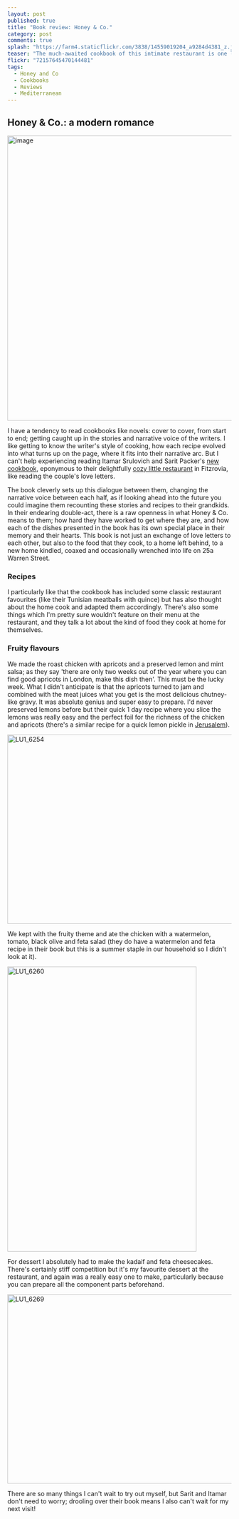 ```yaml
---
layout: post
published: true
title: "Book review: Honey & Co."
category: post
comments: true
splash: "https://farm4.staticflickr.com/3838/14559019204_a9284d4381_z.jpg"
teaser: "The much-awaited cookbook of this intimate restaurant is one long love letter between the wife and husband chef team and their love affair with food."
flickr: "72157645470144481"
tags: 
  - Honey and Co
  - Cookbooks
  - Reviews
  - Mediterranean
---
```


## Honey & Co.: a modern romance

<a href="https://www.flickr.com/photos/elenijr/14559981792" title="image by Eleni Harlan, on Flickr"><img src="https://farm4.staticflickr.com/3863/14559981792_6f285e68b1_z.jpg" width="640" height="640" alt="image"></a>

I have a tendency to read cookbooks like novels: cover to cover, from start to end; getting caught up in the stories and narrative voice of the writers. I like getting to know the writer's style of cooking, how each recipe evolved into what turns up on the page, where it fits into their narrative arc. But I can't help experiencing reading Itamar Srulovich and Sarit Packer's [new cookbook](http://www.foyles.co.uk/witem/food-drink/honey-co-food-from-the-middle-east,itamar-srulovich-sarit-packer-9781444754674), eponymous to their delightfully [cozy little restaurant](http://honeyandco.co.uk/index.html) in Fitzrovia, like reading the couple's love letters. 

The book cleverly sets up this dialogue between them, changing the narrative voice between each half, as if looking ahead into the future you could imagine them recounting these stories and recipes to their grandkids. In their endearing double-act, there is a raw openness in what Honey & Co. means to them; how hard they have worked to get where they are, and how each of the dishes presented in the book has its own special place in their memory and their hearts. This book is not just an exchange of love letters to each other, but also to the food that they cook, to a home left behind, to a new home kindled, coaxed and occasionally wrenched into life on 25a Warren Street.

### Recipes

I particularly like that the cookbook has included some classic restaurant favourites (like their Tunisian meatballs with quince) but has also thought about the home cook and adapted them accordingly. There's also some things which I'm pretty sure wouldn't feature on their menu at the restaurant, and they talk a lot about the kind of food they cook at home for themselves. 

### Fruity flavours

We made the roast chicken with apricots and a preserved lemon and mint salsa; as they say 'there are only two weeks out of the year where you can find good apricots in London, make this dish then'. This must be the lucky week. What I didn't anticipate is that the apricots turned to jam and combined with the meat juices what you get is the most delicious chutney-like gravy. It was absolute genius and super easy to prepare. I'd never preserved lemons before but their quick 1 day recipe where you slice the lemons was really easy and the perfect foil for the richness of the chicken and apricots (there's a similar recipe for a quick lemon pickle in [Jerusalem](http://www.foyles.co.uk/witem/food-drink/jerusalem,yotam-ottolenghi-sami-tamimi-9780091943745)).

<a href="https://www.flickr.com/photos/elenijr/14557267181" title="LU1_6254 by Eleni Harlan, on Flickr"><img src="https://farm6.staticflickr.com/5482/14557267181_f722bc3f88_z.jpg" width="640" height="425" alt="LU1_6254"></a>

We kept with the fruity theme and ate the chicken with a watermelon, tomato, black olive and feta salad (they do have a watermelon and feta recipe in their book but this is a summer staple in our household so I didn't look at it).

<a href="https://www.flickr.com/photos/elenijr/14537583246" title="LU1_6260 by Eleni Harlan, on Flickr"><img src="https://farm6.staticflickr.com/5529/14537583246_38ef39a6a5_z.jpg" width="425" height="640" alt="LU1_6260"></a>

For dessert I absolutely had to make the kadaif and feta cheesecakes. There's certainly stiff competition but it's my favourite dessert at the restaurant, and again was a really easy one to make, particularly because you can prepare all the component parts beforehand.

<a href="https://www.flickr.com/photos/elenijr/14374225277" title="LU1_6269 by Eleni Harlan, on Flickr"><img src="https://farm4.staticflickr.com/3919/14374225277_08a558b3d8_z.jpg" width="640" height="425" alt="LU1_6269"></a>

There are so many things I can't wait to try out myself, but Sarit and Itamar don't need to worry; drooling over their book means I also can't wait for my next visit!